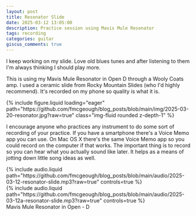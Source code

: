 ```yaml
---
layout: post
title: Resonator Slide
date: 2025-03-12 13:05:00
description: Practice session using Mavis Mule Resonator
tags: recording
categories: guitar
giscus_comments: true
---
```


I keep working on my slide. Love old blues tunes and after listening to them I'm always thinking I should play more.

This is using my Mavis Mule Resonator in Open D through a Wooly Coats amp. I used a ceramic slide from Rocky Mountain Slides (who I'd highly recommend). It's recorded on my phone so quality is what it is.

<div class="row mt-3">
    <div class="col-sm mt-3 mt-md-0">
        {% include figure.liquid loading="eager" 
        path="https://github.com/fmcgeough/blog_posts/blob/main/img/2025-03-20-resonator.jpg?raw=true" 
        class="img-fluid rounded z-depth-1" %}
    </div>
</div>

I encourage anyone who practices any instrument to do some sort of recording of your practice. If you have a smartphone there's a Voice Memo app you can use. On Mac OS X there's the same Voice Memo app so you could record on the computer if that works. The important thing is to record so you can hear what you actually sound like later. It helps as a means of jotting down little song ideas as well.

<div class="row mt-3">
    <div class="col-sm mt-3 mt-md-0">
        {% include audio.liquid path="https://github.com/fmcgeough/blog_posts/blob/main/audio/2025-03-12-resonator-slide.mp3?raw=true" controls=true %}
    </div>
    <div class="col-sm mt-3 mt-md-0">
        {% include audio.liquid path="https://github.com/fmcgeough/blog_posts/blob/main/audio/2025-03-12a-resonator-slide.mp3?raw=true" controls=true %}
    </div>
</div>
<div class="caption">
  Mavis Mule Resonator in Open - D
</div>

